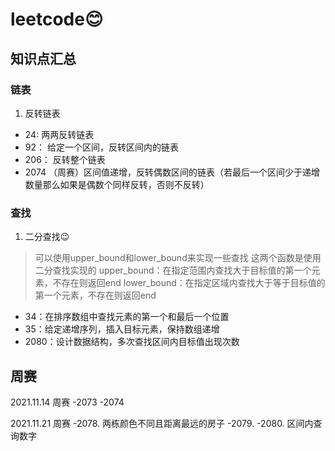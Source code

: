 # leetcode😊

## 知识点汇总

### 链表

1. 反转链表

- 24: 两两反转链表
- 92： 给定一个区间，反转区间内的链表
- 206： 反转整个链表
- 2074 （周赛）区间值递增，反转偶数区间的链表（若最后一个区间少于递增数量那么如果是偶数个同样反转，否则不反转）

### 查找

1. 二分查找😉
> 可以使用upper_bound和lower_bound来实现一些查找
> 这两个函数是使用二分查找实现的
> upper_bound：在指定范围内查找大于目标值的第一个元素，不存在则返回end
> lower_bound：在指定区域内查找大于等于目标值的第一个元素，不存在则返回end


- 34：在排序数组中查找元素的第一个和最后一个位置
- 35：给定递增序列，插入目标元素，保持数组递增
- 2080：设计数据结构，多次查找区间内目标值出现次数

## 周赛

2021.11.14 周赛
-2073
-2074

2021.11.21 周赛
-2078. 两栋颜色不同且距离最远的房子
-2079.
-2080. 区间内查询数字
